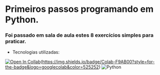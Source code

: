 # Primeiros passos programando em Python.
### Foi passado em sala de aula estes 8 exercícios simples para praticar.
<ul>
  <li>Tecnologias utilizadas:</li>
</ul>

[![Open In Collab](https://colab.research.google.com/assets/colab-badge.svg)](https://colab.research.google.com/github/Naereen/badges)(https://img.shields.io/badge/Colab-F9AB00?style=for-the-badge&logo=googlecolab&color=525252) ![Python](https://img.shields.io/badge/python-3670A0?style=for-the-badge&logo=python&logoColor=ffdd54)
